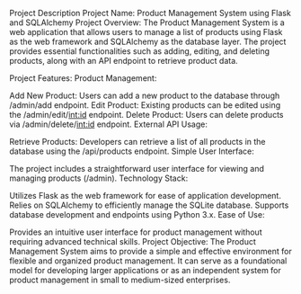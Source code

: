 Project Description
Project Name: Product Management System using Flask and SQLAlchemy
Project Overview:
The Product Management System is a web application that allows users to manage a list of products using Flask as the web framework and SQLAlchemy as the database layer. The project provides essential functionalities such as adding, editing, and deleting products, along with an API endpoint to retrieve product data.

Project Features:
Product Management:

Add New Product: Users can add a new product to the database through /admin/add endpoint.
Edit Product: Existing products can be edited using the /admin/edit/<int:id> endpoint.
Delete Product: Users can delete products via /admin/delete/<int:id> endpoint.
External API Usage:

Retrieve Products: Developers can retrieve a list of all products in the database using the /api/products endpoint.
Simple User Interface:

The project includes a straightforward user interface for viewing and managing products (/admin).
Technology Stack:

Utilizes Flask as the web framework for ease of application development.
Relies on SQLAlchemy to efficiently manage the SQLite database.
Supports database development and endpoints using Python 3.x.
Ease of Use:

Provides an intuitive user interface for product management without requiring advanced technical skills.
Project Objective:
The Product Management System aims to provide a simple and effective environment for flexible and organized product management. It can serve as a foundational model for developing larger applications or as an independent system for product management in small to medium-sized enterprises.
